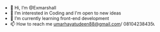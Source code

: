 - 👋 Hi, I’m @Exmarshall
- 👀 I’m interested in Coding and I'm open to new ideas
- 🌱 I’m currently learning front-end development
- 📫 How to reach me umarhayatudeen88@gmail.com/ 08104238435📞

<!---
Exmarshall/Exmarshall is a ✨ special ✨ repository because its `README.md` (this file) appears on your GitHub profile.
You can click the Preview link to take a look at your changes.
--->
